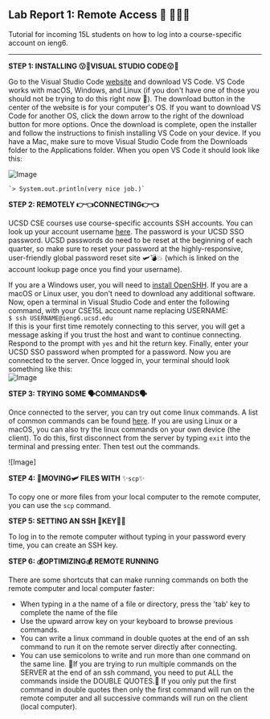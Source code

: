 
## Lab Report 1: Remote Access 🚗 💨💨💨 
Tutorial for incoming 15L students on how to log into a course-specific account on ieng6.

---

**STEP 1:  INSTALLING 😗🤌VISUAL STUDIO CODE😗🤌**

Go to the Visual Studio Code [website](https://code.visualstudio.com/) and download VS Code. VS Code works with macOS, Windows, and Linux (if you don't have one of those you should not be trying to do this right now 🗿). The download button in the center of the website is for your computer's OS. If you want to download VS Code for another OS, click the down arrow to the right of the download button for more options. Once the download is complete, open the installer and follow the instructions to finish installing VS Code on your device. If you have a Mac, make sure to move Visual Studio Code from the Downloads folder to the Applications folder. When you open VS Code it should look like this:

![Image](https://user-images.githubusercontent.com/79061216/149404740-201fe7fe-f7e6-435d-a5e8-fc8e390ebb32.png)     
    
    `> System.out.println(very nice job.)`   
    

     
     

**STEP 2:  REMOTELY 👉👈CONNECTING👉👈**      

UCSD CSE courses use course-specific accounts SSH accounts. You can look up your account username [here](https://sdacs.ucsd.edu/~icc/index.php). The password is your UCSD SSO password. UCSD passwords do need to be reset at the beginning of each quarter, so make sure to reset your password at the highly-responsive, user-friendly global password reset site 🛩💣💥 (which is linked on the account lookup page once you find your username).    

If you are a Windows user, you will need to [install OpenSHH](https://docs.microsoft.com/en-us/windows-server/administration/openssh/openssh_install_firstuse). If you are a macOS or Linux user, you don't need to download any additional software. Now, open a terminal in Visual Studio Code and enter the following command, with your CSE15L account name replacing USERNAME:     
`$ ssh USERNAME@ieng6.ucsd.edu`   
If this is your first time remotely connecting to this server, you will get a message asking if you trust the host and want to continue connecting. Respond to the prompt with `yes` and hit the return key. Finally, enter your UCSD SSO password when prompted for a password. Now you are connected to the server. Once logged in, your terminal should look something like this:    
![Image](https://user-images.githubusercontent.com/79061216/149567297-544c1900-8ef7-4356-a30e-70833c283526.png)


**STEP 3:  TRYING SOME 🗣COMMANDS🗣**      

Once connected to the server, you can try out come linux commands. A list of common commands can be found [here](https://linuxconfig.org/linux-commands-cheat-sheet). If you are using Linux or a macOS, you can also try the linux commands on your own device (the client). To do this, first disconnect from the server by typing `exit` into the terminal and pressing enter. Then test out the commands. 

![Image] 

**STEP 4:  🛫MOVING🛩 FILES WITH** ✨`scp`✨      

To copy one or more files from your local computer to the remote computer, you can use the `scp` command.

**STEP 5:  SETTING AN SSH 🔑KEY🔑🏦**      

To log in to the remote computer without typing in your password every time, you can create an SSH key. 

**STEP 6:  💰OPTIMIZING💰 REMOTE RUNNING**      

There are some shortcuts that can make running commands on both the remote computer and local computer faster:   
* When typing in a the name of a file or directory, press the 'tab' key to complete the name of the file
* Use the upward arrow key on your keyboard to browse previous commands.
* You can write a linux command in double quotes at the end of an ssh command to run it on the remote server directly after connecting.
* You can use semicolons to write and run more than one command on the same line. 🚨If you are trying to run multiple commands on the SERVER at the end of an ssh command, you need to put ALL the commands inside the DOUBLE QUOTES.🚨 If you only put the first command in double quotes then only the first command will run on the remote computer and all successive commands will run on the client (local computer).
